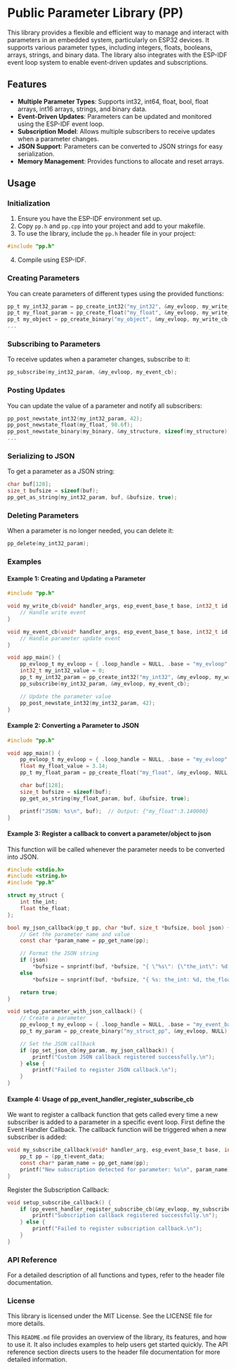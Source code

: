 # Public Parameter Library (PP)

This library provides a flexible and efficient way to manage and interact with parameters in an embedded system, particularly on ESP32 devices. It supports various parameter types, including integers, floats, booleans, arrays, strings, and binary data. The library also integrates with the ESP-IDF event loop system to enable event-driven updates and subscriptions.

## Features

- **Multiple Parameter Types**: Supports int32, int64, float, bool, float arrays, int16 arrays, strings, and binary data.
- **Event-Driven Updates**: Parameters can be updated and monitored using the ESP-IDF event loop.
- **Subscription Model**: Allows multiple subscribers to receive updates when a parameter changes.
- **JSON Support**: Parameters can be converted to JSON strings for easy serialization.
- **Memory Management**: Provides functions to allocate and reset arrays.

## Usage

### Initialization

1. Ensure you have the ESP-IDF environment set up.
2. Copy `pp.h` and `pp.cpp` into your project and add to your makefile.
3. To use the library, include the `pp.h` header file in your project:
```c
#include "pp.h"
```
4. Compile using ESP-IDF.

### Creating Parameters
You can create parameters of different types using the provided functions:
```c
pp_t my_int32_param = pp_create_int32("my_int32", &my_evloop, my_write_cb, &my_int32_value);
pp_t my_float_param = pp_create_float("my_float", &my_evloop, my_write_cb, &my_float_value);
pp_t my_object = pp_create_binary("my_object", &my_evloop, my_write_cb);
...
```
### Subscribing to Parameters
To receive updates when a parameter changes, subscribe to it:
```c
pp_subscribe(my_int32_param, &my_evloop, my_event_cb);
```
### Posting Updates
You can update the value of a parameter and notify all subscribers:
```c
pp_post_newstate_int32(my_int32_param, 42);
pp_post_newstate_float(my_float, 98.6f);
pp_post_newstate_binary(my_binary, &my_structure, sizeof(my_structure));
...
```
### Serializing to JSON
To get a parameter as a JSON string:
```c
char buf[128];
size_t bufsize = sizeof(buf);
pp_get_as_string(my_int32_param, buf, &bufsize, true);
```
### Deleting Parameters
When a parameter is no longer needed, you can delete it:
```c
pp_delete(my_int32_param);
```
### Examples
#### Example 1: Creating and Updating a Parameter
```c
#include "pp.h"

void my_write_cb(void* handler_args, esp_event_base_t base, int32_t id, void* event_data) {
    // Handle write event
}

void my_event_cb(void* handler_args, esp_event_base_t base, int32_t id, void* event_data) {
    // Handle parameter update event
}

void app_main() {
    pp_evloop_t my_evloop = { .loop_handle = NULL, .base = "my_evloop" };
    int32_t my_int32_value = 0;
    pp_t my_int32_param = pp_create_int32("my_int32", &my_evloop, my_write_cb, &my_int32_value);
    pp_subscribe(my_int32_param, &my_evloop, my_event_cb);

    // Update the parameter value
    pp_post_newstate_int32(my_int32_param, 42);
}
```
#### Example 2: Converting a Parameter to JSON
```c
#include "pp.h"

void app_main() {
    pp_evloop_t my_evloop = { .loop_handle = NULL, .base = "my_evloop" };
    float my_float_value = 3.14;
    pp_t my_float_param = pp_create_float("my_float", &my_evloop, NULL, &my_float_value);

    char buf[128];
    size_t bufsize = sizeof(buf);
    pp_get_as_string(my_float_param, buf, &bufsize, true);

    printf("JSON: %s\n", buf);  // Output: {"my_float":3.140000}
}
```
#### Example 3: Register a callback to convert a parameter/object to json
This function will be called whenever the parameter needs to be converted into JSON.
```c
#include <stdio.h>
#include <string.h>
#include "pp.h"

struct my_struct {
    int the_int;
    float the_float;
};

bool my_json_callback(pp_t pp, char *buf, size_t *bufsize, bool json) {
    // Get the parameter name and value
    const char *param_name = pp_get_name(pp);

    // Format the JSON string
    if (json)
        *bufsize = snprintf(buf, *bufsize, "{ \"%s\": {\"the_int\": %d, \"the_float\": %f}}", param_name, my_struct.the_int, my_struct.the_float);
    else
        *bufsize = snprintf(buf, *bufsize, "{ %s: the_int: %d, the_float: %f", param_name, my_struct.the_int, my_struct.the_float);

    return true;
}

void setup_parameter_with_json_callback() {
    // Create a parameter
    pp_evloop_t my_evloop = { .loop_handle = NULL, .base = "my_event_base" };
    pp_t my_param = pp_create_binary("my_struct_pp", &my_evloop, NULL);

    // Set the JSON callback
    if (pp_set_json_cb(my_param, my_json_callback)) {
        printf("Custom JSON callback registered successfully.\n");
    } else {
        printf("Failed to register JSON callback.\n");
    }
}

```

#### Example 4: Usage of pp_event_handler_register_subscribe_cb
We want to register a callback function that gets called every time a new subscriber is added to a parameter in a specific event loop.
First define the Event Handler Callback. The callback function will be triggered when a new subscriber is added:
```c
void my_subscribe_callback(void* handler_arg, esp_event_base_t base, int32_t id, void* event_data) {
    pp_t pp = (pp_t)event_data;
    const char* param_name = pp_get_name(pp);
    printf("New subscription detected for parameter: %s\n", param_name);
}
```
Register the Subscription Callback:
```c
void setup_subscribe_callback() {
    if (pp_event_handler_register_subscribe_cb(&my_evloop, my_subscribe_callback, NULL)) {
        printf("Subscription callback registered successfully.\n");
    } else {
        printf("Failed to register subscription callback.\n");
    }
}
```

### API Reference
For a detailed description of all functions and types, refer to the header file documentation.

### License
This library is licensed under the MIT License. See the LICENSE file for more details.

This `README.md` file provides an overview of the library, its features, and how to use it. It also includes examples to help users get started quickly. The API reference section directs users to the header file documentation for more detailed information.
